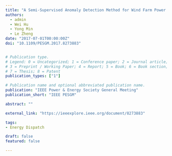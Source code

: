 ```yaml
---
title: "A Semi-Supervised Anomaly Detection Method for Wind Farm Power Data Preprocessing"
authors:
  - admin
  - Wei Hu
  - Yong Min
  - Le Zheng
date: "2017-07-01T00:00:00Z"
doi: "10.1109/PESGM.2017.8273883"


# Publication type.
# Legend: 0 = Uncategorized; 1 = Conference paper; 2 = Journal article;
# 3 = Preprint / Working Paper; 4 = Report; 5 = Book; 6 = Book section;
# 7 = Thesis; 8 = Patent
publication_types: ["1"]

# Publication name and optional abbreviated publication name.
publication: "IEEE Power & Energy Society General Meeting"
publication_short: "IEEE PESGM"

abstract: ""

external_link: "https://ieeexplore.ieee.org/document/8273883"

tags:
- Energy Dispatch

draft: false
featured: false

---
```



